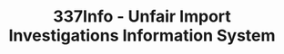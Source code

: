 ---
bigquery: https://console.cloud.google.com/bigquery?p=patents-public-data&d=usitc_investigations&page=dataset&project=sheets-management-319211
citation: US International Trade Commission 337Info Unfair Import Investigations Information
  System
contributors: US International Trade Comission
cost: None
description: US International Trade Commission 337Info Unfair Import Investigations
  Information System contains data on investigations done under Section 337. Section
  337 declares the infringement of certain statutory intellectual property rights
  and other forms of unfair competition in import trade to be unlawful practices.
  Most Section 337 investigations involve allegations of patent or registered trademark
  infringement.
documentation: FAQ and tutorial available on the site
last_edit: 04/06/2022, 05:49:50
location: https://pubapps2.usitc.gov/337external/
maintained_by: US International Trade Comission
schema_fields:
- patentNumbers
- endDateMarkmanHearing
- scheduledStartDateEvidHear
- startDateMarkmanHearing
- finalIdOnViolationIssue
- teoIdIssueDate
- id
- markmanHearing
- targetDate
- gcAttorney
- cafcAppeals
- currentActiveALJ
- finalDetViolation
- investigationType
- finalIdOnViolationDue
- complainant
- internalRemand
- dateComplaintFiled
- investigationTermDate
- patentNumber
- respondent
- investigationNo
- docketNo
- ouiiAttorney
- htsNumbers
- teoIdDueDate
- teoProceedingInvolved
- lastUpdated
- ouiiParticipation
- invUnfairAct
- issueDateOtherNonFinal
- title
- aljAssigned
- finalDetNoViolation
- scheduledEndDateEvidHear
- teoReliefGranted
- actualEndDateEvidHear
- dateOfPublicationFrNotice
- trademarkNumbers
- actualStartDateEvidHear
- currentStatus
- copyrightNumbers
- dateCreated
- publication_number
shortname: unfair_import_investigations
tags:
- import
- legal
- trade
timeframe: 2008-2021 (prior to 2008 downloadable as a JSON file)
title: 337Info - Unfair Import Investigations Information System
uuid: 2721f5ec-e599-4890-9265-9706719fc71e
---